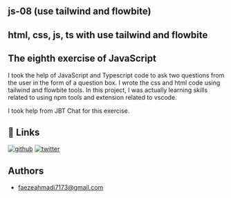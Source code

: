 ## js-08 (use tailwind and flowbite)
## html, css, js, ts with use tailwind and flowbite
## The eighth exercise of JavaScript

I took the help of JavaScript and Typescript code to ask two questions from the user in the form of a question box.
I wrote the css and html code using tailwind and flowbite tools.
In this project, I was actually learning skills related to using npm tools and extension related to vscode.

I took help from JBT Chat for this exercise.

## 🔗 Links
[![github](https://img.shields.io/badge/github-0A66C2?style=for-the-badge&logo=github&logoColor=white)](https://github.com/Faeze-Ahmadi)
[![twitter](https://img.shields.io/badge/twitter-1DA1F2?style=for-the-badge&logo=twitter&logoColor=white)](https://twitter.com/)


## Authors

- [faezeahmadi7173@gmail.com](https://github.com/Faeze-Ahmadi/js-projects.git)